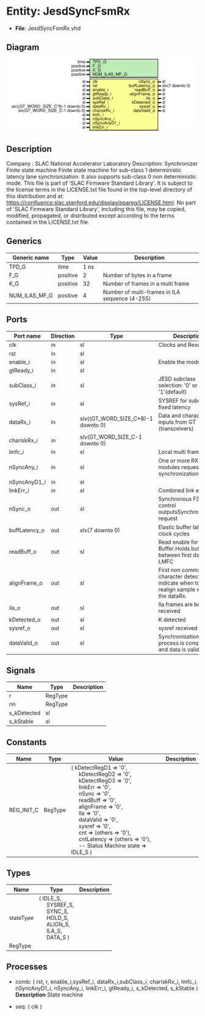 # Entity: JesdSyncFsmRx

- **File**: JesdSyncFsmRx.vhd
## Diagram

![Diagram](JesdSyncFsmRx.svg "Diagram")
## Description

Company    : SLAC National Accelerator Laboratory
Description: Synchronizer Finite state machine
             Finite state machine for sub-class 1 deterministic latency
             lane synchronization.
             It also supports sub-class 0 non deterministic mode.
This file is part of 'SLAC Firmware Standard Library'.
It is subject to the license terms in the LICENSE.txt file found in the
top-level directory of this distribution and at:
   https://confluence.slac.stanford.edu/display/ppareg/LICENSE.html.
No part of 'SLAC Firmware Standard Library', including this file,
may be copied, modified, propagated, or distributed except according to
the terms contained in the LICENSE.txt file.
## Generics

| Generic name  | Type     | Value | Description                                     |
| ------------- | -------- | ----- | ----------------------------------------------- |
| TPD_G         | time     | 1 ns  |                                                 |
| F_G           | positive | 2     | Number of bytes in a frame                      |
| K_G           | positive | 32    | Number of frames in a multi frame               |
| NUM_ILAS_MF_G | positive | 4     | Number of multi-frames in ILA sequence (4-255)  |
## Ports

| Port name     | Direction | Type                               | Description                                                                                   |
| ------------- | --------- | ---------------------------------- | --------------------------------------------------------------------------------------------- |
| clk           | in        | sl                                 | Clocks and Resets                                                                             |
| rst           | in        | sl                                 |                                                                                               |
| enable_i      | in        | sl                                 | Enable the module                                                                             |
| gtReady_i     | in        | sl                                 |                                                                                               |
| subClass_i    | in        | sl                                 | JESD subclass selection: '0' or '1'(default)                                                  |
| sysRef_i      | in        | sl                                 | SYSREF for subcalss 1 fixed latency                                                           |
| dataRx_i      | in        | slv((GT_WORD_SIZE_C*8)-1 downto 0) | Data and character inputs from GT (transceivers)                                              |
| chariskRx_i   | in        | slv(GT_WORD_SIZE_C-1 downto 0)     |                                                                                               |
| lmfc_i        | in        | sl                                 | Local multi frame clock                                                                       |
| nSyncAny_i    | in        | sl                                 | One or more RX modules requested synchronization                                              |
| nSyncAnyD1_i  | in        | sl                                 |                                                                                               |
| linkErr_i     | in        | sl                                 | Combined link errors                                                                          |
| nSync_o       | out       | sl                                 | Synchronous FSM control outputsSynchronization request                                        |
| buffLatency_o | out       | slv(7 downto 0)                    | Elastic buffer latency in clock cycles                                                        |
| readBuff_o    | out       | sl                                 | Read enable for Rx Buffer.Holds buffers between first data and LMFC                           |
| alignFrame_o  | out       | sl                                 | First non comma (K) character detected.To indicate when to realign sample within the dataRx.  |
| ila_o         | out       | sl                                 | Ila frames are being received                                                                 |
| kDetected_o   | out       | sl                                 | K detected                                                                                    |
| sysref_o      | out       | sl                                 | sysref received                                                                               |
| dataValid_o   | out       | sl                                 | Synchronisation process is complete and data is valid                                         |
## Signals

| Name        | Type    | Description |
| ----------- | ------- | ----------- |
| r           | RegType |             |
| rin         | RegType |             |
| s_kDetected | sl      |             |
| s_kStable   | sl      |             |
## Constants

| Name       | Type    | Value                                                                                                                                                                                                                                                                                                                                                                                                                                                                                                                                                                                                                                                                                                                                                                                                                                                                        | Description |
| ---------- | ------- | ---------------------------------------------------------------------------------------------------------------------------------------------------------------------------------------------------------------------------------------------------------------------------------------------------------------------------------------------------------------------------------------------------------------------------------------------------------------------------------------------------------------------------------------------------------------------------------------------------------------------------------------------------------------------------------------------------------------------------------------------------------------------------------------------------------------------------------------------------------------------------- | ----------- |
| REG_INIT_C | RegType |  (       kDetectRegD1 => '0',<br><span style="padding-left:20px">       kDetectRegD2 => '0',<br><span style="padding-left:20px">       kDetectRegD3 => '0',<br><span style="padding-left:20px">        linkErr      => '0',<br><span style="padding-left:20px">       nSync        => '0',<br><span style="padding-left:20px">       readBuff     => '0',<br><span style="padding-left:20px">       alignFrame   => '0',<br><span style="padding-left:20px">       Ila          => '0',<br><span style="padding-left:20px">       dataValid    => '0',<br><span style="padding-left:20px">       sysref       => '0',<br><span style="padding-left:20px">       cnt          =>  (others => '0'),<br><span style="padding-left:20px">       cntLatency   =>  (others => '0'),<br><span style="padding-left:20px">        -- Status Machine       state        => IDLE_S    ) |             |
## Types

| Name      | Type                                                                                                                                                                                                                                                                                  | Description |
| --------- | ------------------------------------------------------------------------------------------------------------------------------------------------------------------------------------------------------------------------------------------------------------------------------------- | ----------- |
| stateType | ( IDLE_S,<br><span style="padding-left:20px"> SYSREF_S,<br><span style="padding-left:20px"> SYNC_S,<br><span style="padding-left:20px"> HOLD_S,<br><span style="padding-left:20px"> ALIGN_S,<br><span style="padding-left:20px"> ILA_S,<br><span style="padding-left:20px"> DATA_S )  |             |
| RegType   |                                                                                                                                                                                                                                                                                       |             |
## Processes
- comb: ( rst, r, enable_i,sysRef_i, dataRx_i,subClass_i, chariskRx_i, lmfc_i, nSyncAnyD1_i, nSyncAny_i, linkErr_i, gtReady_i, s_kDetected, s_kStable )
**Description**
State machine

- seq: ( clk )
